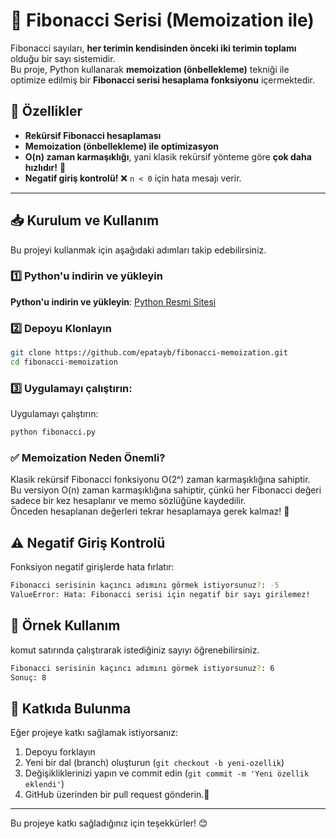 # 🚀 Fibonacci Serisi (Memoization ile)

Fibonacci sayıları, **her terimin kendisinden önceki iki terimin toplamı** olduğu bir sayı sistemidir.  
Bu proje, Python kullanarak **memoization (önbellekleme)** tekniği ile optimize edilmiş bir **Fibonacci serisi hesaplama fonksiyonu** içermektedir. 

## 📌 Özellikler
- **Rekürsif Fibonacci hesaplaması**
- **Memoization (önbellekleme) ile optimizasyon**
- **O(n) zaman karmaşıklığı**, yani klasik rekürsif yönteme göre **çok daha hızlıdır!** 🚀
- **Negatif giriş kontrolü!** ❌ `n < 0` için hata mesajı verir.

---

## 📥 Kurulum ve Kullanım

Bu projeyi kullanmak için aşağıdaki adımları takip edebilirsiniz.

### 1️⃣ **Python'u indirin ve yükleyin**  
**Python'u indirin ve yükleyin**: [Python Resmi Sitesi](https://www.python.org/downloads/)

### 2️⃣ **Depoyu Klonlayın**
```bash
git clone https://github.com/epatayb/fibonacci-memoization.git
cd fibonacci-memoization
```
### 3️⃣ **Uygulamayı çalıştırın:**
Uygulamayı çalıştırın:
   ```bash
   python fibonacci.py
   ``` 

### ✅ Memoization Neden Önemli?
Klasik rekürsif Fibonacci fonksiyonu O(2ⁿ) zaman karmaşıklığına sahiptir.  
Bu versiyon O(n) zaman karmaşıklığına sahiptir, çünkü her Fibonacci değeri sadece bir kez hesaplanır ve memo sözlüğüne kaydedilir.  
Önceden hesaplanan değerleri tekrar hesaplamaya gerek kalmaz! 🚀  

## ⚠️ Negatif Giriş Kontrolü
Fonksiyon negatif girişlerde hata fırlatır:
```bash
Fibonacci serisinin kaçıncı adımını görmek istiyorsunuz?: -5
ValueError: Hata: Fibonacci serisi için negatif bir sayı girilemez!
```

## 📌 Örnek Kullanım
komut satırında çalıştırarak istediğiniz sayıyı öğrenebilirsiniz.
```bash
Fibonacci serisinin kaçıncı adımını görmek istiyorsunuz?: 6
Sonuç: 8   
```

## 🎯 Katkıda Bulunma
Eğer projeye katkı sağlamak istiyorsanız:

1. Depoyu forklayın
2. Yeni bir dal (branch) oluşturun (`git checkout -b yeni-ozellik`)
3. Değişikliklerinizi yapın ve commit edin (`git commit -m 'Yeni özellik eklendi'`)
4. GitHub üzerinden bir pull request gönderin.🚀

---
Bu projeye katkı sağladığınız için teşekkürler! 😊
